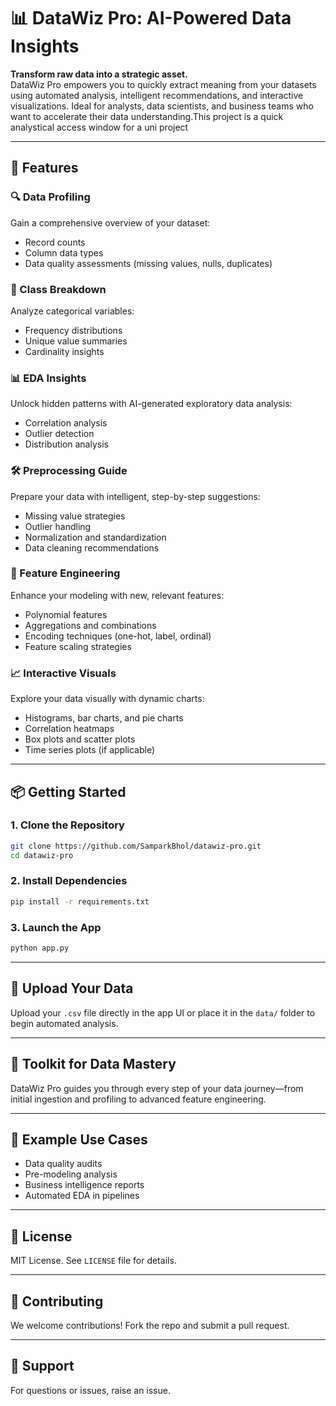 # 📊 DataWiz Pro: AI-Powered Data Insights

**Transform raw data into a strategic asset.**  
DataWiz Pro empowers you to quickly extract meaning from your datasets using automated analysis, intelligent recommendations, and interactive visualizations. Ideal for analysts, data scientists, and business teams who want to accelerate their data understanding.This project is a quick analystical access window for a uni project
  
---

## 🚀 Features

### 🔍 Data Profiling
Gain a comprehensive overview of your dataset:
- Record counts
- Column data types
- Data quality assessments (missing values, nulls, duplicates)

### 🧮 Class Breakdown
Analyze categorical variables:
- Frequency distributions
- Unique value summaries
- Cardinality insights

### 📊 EDA Insights
Unlock hidden patterns with AI-generated exploratory data analysis:
- Correlation analysis
- Outlier detection
- Distribution analysis

### 🛠️ Preprocessing Guide
Prepare your data with intelligent, step-by-step suggestions:
- Missing value strategies
- Outlier handling
- Normalization and standardization
- Data cleaning recommendations

### 🧠 Feature Engineering
Enhance your modeling with new, relevant features:
- Polynomial features
- Aggregations and combinations
- Encoding techniques (one-hot, label, ordinal)
- Feature scaling strategies

### 📈 Interactive Visuals
Explore your data visually with dynamic charts:
- Histograms, bar charts, and pie charts
- Correlation heatmaps
- Box plots and scatter plots
- Time series plots (if applicable)

---

## 📦 Getting Started

### 1. Clone the Repository
```bash
git clone https://github.com/SamparkBhol/datawiz-pro.git
cd datawiz-pro
```

### 2. Install Dependencies
```bash
pip install -r requirements.txt
```

### 3. Launch the App
```bash
python app.py
```

---

## 📂 Upload Your Data
Upload your `.csv` file directly in the app UI or place it in the `data/` folder to begin automated analysis.

---

## 🧰 Toolkit for Data Mastery
DataWiz Pro guides you through every step of your data journey—from initial ingestion and profiling to advanced feature engineering.

---

## 🧪 Example Use Cases
- Data quality audits
- Pre-modeling analysis
- Business intelligence reports
- Automated EDA in pipelines

---

## 📜 License
MIT License. See `LICENSE` file for details.

---

## 🙌 Contributing
We welcome contributions! Fork the repo and submit a pull request.

---

## 📧 Support
For questions or issues, raise an issue.

